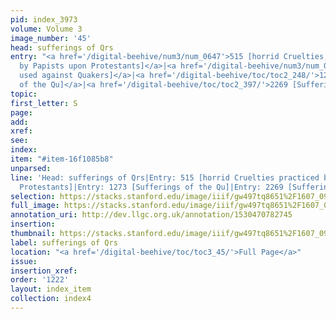 ```yaml
---
pid: index_3973
volume: Volume 3
image_number: '45'
head: sufferings of Qrs
entry: "<a href='/digital-beehive/num3/num_0647'>515 [horrid Cruelties, practised
  by Papists upon Protestants]</a>|<a href='/digital-beehive/num3/num_0648'>515 [Cruelty
  used against Quakers]</a>|<a href='/digital-beehive/toc/toc2_248/'>1273 [Sufferings
  of the Qu]</a>|<a href='/digital-beehive/toc/toc2_397/'>2269 [Suffering of the Qus]</a>"
topic: 
first_letter: S
page: 
add: 
xref: 
see: 
index: 
item: "#item-16f1085b8"
unparsed: 
line: 'Head: sufferings of Qrs|Entry: 515 [horrid Cruelties practiced by Papists upon
  Protestants]|Entry: 1273 [Sufferings of the Qu]|Entry: 2269 [Suffering of the Qus]|#item-16f1085b8'
selection: https://stacks.stanford.edu/image/iiif/gw497tq8651%2F1607_0988/1599,3199,747,121/full/0/default.jpg
full_image: https://stacks.stanford.edu/image/iiif/gw497tq8651%2F1607_0988/full/full/0/default.jpg
annotation_uri: http://dev.llgc.org.uk/annotation/1530470782745
insertion: 
thumbnail: https://stacks.stanford.edu/image/iiif/gw497tq8651%2F1607_0988/1599,3199,747,121/150,/0/default.jpg
label: sufferings of Qrs
location: "<a href='/digital-beehive/toc/toc3_45/'>Full Page</a>"
issue: 
insertion_xref: 
order: '1222'
layout: index_item
collection: index4
---
```

